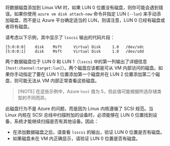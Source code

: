 将数据磁盘添加到 Linux VM 时，如果 LUN 0 位置没有磁盘，则你可能会遇到错误。如果你使用 `azure vm disk attach-new` 命令并指定 LUN (`--lun`) 来手动添加磁盘，而不是让 Azure 平台确定适当的 LUN，则请注意，LUN 0 已经有磁盘或者将有磁盘。

请考虑以下示例，其中显示了 `lsscsi` 输出的代码片段：

    [5:0:0:0]    disk    Msft     Virtual Disk     1.0   /dev/sdc 
    [5:0:0:1]    disk    Msft     Virtual Disk     1.0   /dev/sdd 

两个数据磁盘位于 LUN 0 和 LUN 1（`lsscsi` 中的第一列输出了详细信息 `[host:channel:target:lun]`）。两个磁盘应该都是可从 VM 内部访问的磁盘。如果你手动指定了要在 LUN 1 位置添加第一个磁盘并在 LUN 2 位置添加第二个磁盘，则可能无法从 VM 内部正常查看这些磁盘。

> [!NOTE] 在这些示例中，Azure `host` 值为 5，但此值可能根据所选存储类型的不同而异。

此磁盘行为不是 Azure 的问题，而是因为 Linux 内核遵循了 SCSI 规范。当 Linux 内核在 SCSI 总线中扫描附加的设备时，必须能够在 LUN 0 位置找到设备，系统才能继续扫描是否有其他设备。因此：

- 在添加数据磁盘之后，请查看 `lsscsi` 的输出，验证 LUN 0 位置是否有磁盘。
- 如果磁盘未在 VM 内正确显示，请验证 LUN 0 位置是否有磁盘。

<!---HONumber=Mooncake_0829_2016-->